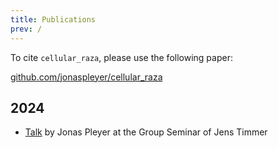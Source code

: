 ```yaml
---
title: Publications
prev: /
---
```


To cite `cellular_raza`, please use the following paper:

[github.com/jonaspleyer/cellular_raza](https://github.com/jonaspleyer/cellular_raza)

## 2024
<!-- TODO insert presentation with link here -->
- [Talk](2024-02-05-think-like-a-cell) by Jonas Pleyer at the Group Seminar of Jens Timmer
